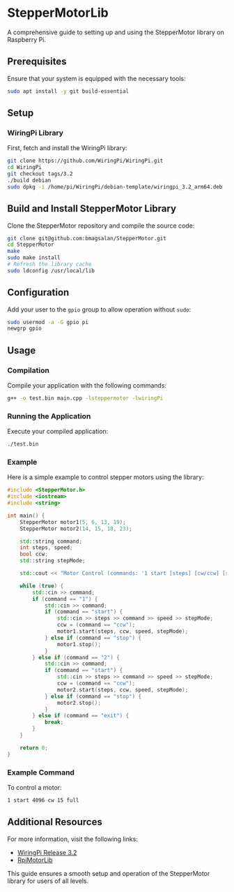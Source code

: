 # StepperMotorLib
A comprehensive guide to setting up and using the StepperMotor library on Raspberry Pi.

## Prerequisites
Ensure that your system is equipped with the necessary tools:
```bash
sudo apt install -y git build-essential
```

## Setup
### WiringPi Library
First, fetch and install the WiringPi library:
```bash
git clone https://github.com/WiringPi/WiringPi.git
cd WiringPi
git checkout tags/3.2
./build debian
sudo dpkg -i /home/pi/WiringPi/debian-template/wiringpi_3.2_arm64.deb
```

## Build and Install StepperMotor Library
Clone the StepperMotor repository and compile the source code:
```bash
git clone git@github.com:bmagsalan/StepperMotor.git
cd StepperMotor
make
sudo make install
# Refresh the library cache
sudo ldconfig /usr/local/lib
```

## Configuration
Add your user to the `gpio` group to allow operation without `sudo`:
```bash
sudo usermod -a -G gpio pi
newgrp gpio
```

## Usage
### Compilation
Compile your application with the following commands:
```bash
g++ -o test.bin main.cpp -lsteppermotor -lwiringPi
```

### Running the Application
Execute your compiled application:
```bash
./test.bin
```

### Example
Here is a simple example to control stepper motors using the library:
```c++
#include <StepperMotor.h>
#include <iostream>
#include <string>

int main() {
    StepperMotor motor1(5, 6, 13, 19);
    StepperMotor motor2(14, 15, 18, 23);

    std::string command;
    int steps, speed;
    bool ccw;
    std::string stepMode;

    std::cout << "Motor Control (commands: '1 start [steps] [cw/ccw] [speed] [full/half/wave]', '1 stop', '2 start [steps] [cw/ccw] [speed] [full/half/wave]', '2 stop', 'exit'):" << std::endl;

    while (true) {
        std::cin >> command;
        if (command == "1") {
            std::cin >> command;
            if (command == "start") {
                std::cin >> steps >> command >> speed >> stepMode;
                ccw = (command == "ccw");
                motor1.start(steps, ccw, speed, stepMode);
            } else if (command == "stop") {
                motor1.stop();
            }
        } else if (command == "2") {
            std::cin >> command;
            if (command == "start") {
                std::cin >> steps >> command >> speed >> stepMode;
                ccw = (command == "ccw");
                motor2.start(steps, ccw, speed, stepMode);
            } else if (command == "stop") {
                motor2.stop();
            }
        } else if (command == "exit") {
            break;
        }
    }

    return 0;
}
```

### Example Command
To control a motor:
```bash
1 start 4096 cw 15 full
```

## Additional Resources
For more information, visit the following links:
- [WiringPi Release 3.2](https://github.com/WiringPi/WiringPi/releases/tag/3.2)
- [RpiMotorLib](https://github.com/gavinlyonsrepo/RpiMotorLib)

This guide ensures a smooth setup and operation of the StepperMotor library for users of all levels.